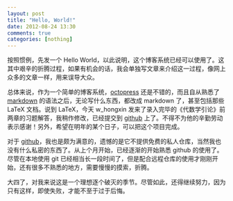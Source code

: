 ```yaml
---
layout: post
title: "Hello, World!"
date: 2012-08-24 13:30
comments: true
categories: [nothing] 
---
```


按照惯例，先发一个 Hello World，以此说明，这个博客系统已经可以使用了。这其中艰辛的折腾过程，如果有机会的话，我会单独写文章来介绍这一过程，像网上众多的文章一样，用来误导大众。

总体来说，作为一个简单的博客系统，[octopress](http://www.octopress.org/) 还是不错的，而且自从熟悉了 [markdown](http://daringfireball.net/projects/markdown/) 的语法之后，无论写什么东西，都改成 markdown 了，甚至包括那些 LaTeX 文档。说到 LaTeX，今天 w_hongxin 发来了录入完毕的《代数学引论》前两章的习题解答，我稍作修改，已经提交到 [github](https://github.com/haoyun/Solutions-to-Introduction-to-Algebra)
上了。不得不为他的辛勤劳动表示感谢！另外，希望在明年的某个日子，可以把这个项目完成。

对于 [github](http://github.com/haoyun/)，我也是颇为满意的，遗憾的是它不提供免费的私人仓库，当然我也没有什么私密的东西了。从上个月开始，已经逐渐的开始熟悉 github 的使用了。尽管在本地使用 git  已经相当长一段时间了，但是配合远程仓库的使用才刚刚开始，还有很多不熟悉的地方，需要慢慢的摸索，折腾。

大四了，对我来说这是一个理想逐个破灭的季节。尽管如此，还得继续努力，因为只有这样，即使失败，才能不至于过于后悔。
